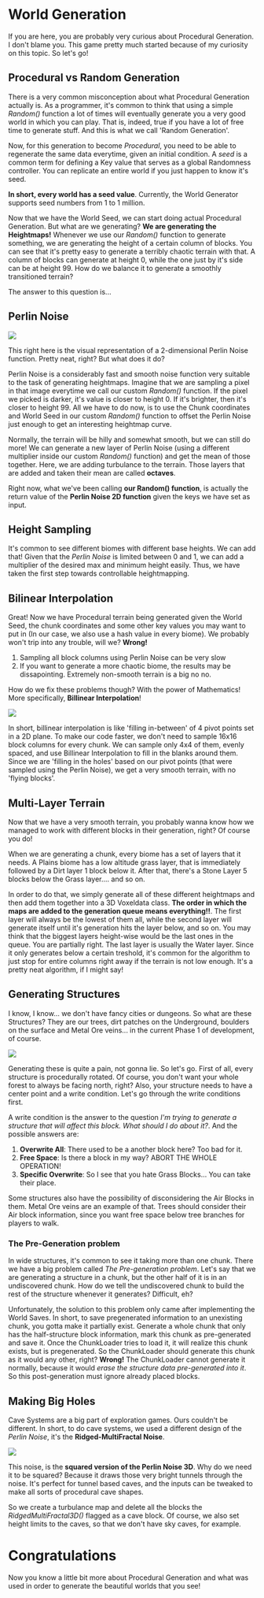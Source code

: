 # World Generation

If you are here, you are probably very curious about Procedural Generation. I don't blame you. This game pretty much started because of my curiosity on this topic. So let's go!

## Procedural vs Random Generation
There is a very common misconception about what Procedural Generation actually is. As a programmer, it's common to think that using a simple *Random()* function a lot of times will eventually generate you a very good world in which you can play. That is, indeed, true if you have a lot of free time to generate stuff. And this is what we call 'Random Generation'.

Now, for this generation to become *Procedural*, you need to be able to regenerate the same data everytime, given an initial condition. A *seed* is a common term for defining a Key value that serves as a global Randomness controller. You can replicate an entire world if you just happen to know it's seed.

**In short, every world has a seed value**. Currently, the World Generator supports seed numbers from 1 to 1 million.

Now that we have the World Seed, we can start doing actual Procedural Generation. But what are we generating? **We are generating the Heightmaps!** Whenever we use our *Random()* function to generate something, we are generating the height of a certain column of blocks. You can see that it's pretty easy to generate a terribly chaotic terrain with that. A column of blocks can generate at height 0, while the one just by it's side can be at height 99. How do we balance it to generate a smoothly transitioned terrain?

The answer to this question is...

## Perlin Noise

![](../RepoImages/Perlin.png)

This right here is the visual representation of a 2-dimensional Perlin Noise function. Pretty neat, right? But what does it do?

Perlin Noise is a considerably fast and smooth noise function very suitable to the task of generating heightmaps. Imagine that we are sampling a pixel in that image everytime we call our custom *Random()* function. If the pixel we picked is darker, it's value is closer to height 0. If it's brighter, then it's closer to height 99. All we have to do now, is to use the Chunk coordinates and World Seed in our custom *Random()* function to offset the Perlin Noise just enough to get an interesting heightmap curve.

Normally, the terrain will be hilly and somewhat smooth, but we can still do more! We can generate a new layer of Perlin Noise (using a different multiplier inside our custom *Random()* function) and get the mean of those together. Here, we are adding turbulance to the terrain. Those layers that are added and taken their mean are called **octaves**.

Right now, what we've been calling **our Random() function**, is actually the return value of the **Perlin Noise 2D function** given the keys we have set as input.

## Height Sampling

It's common to see different biomes with different base heights. We can add that!
Given that the *Perlin Noise* is limited between 0 and 1, we can add a multiplier of the desired max and minimum height easily. Thus, we have taken the first step towards controllable heightmapping.

## Bilinear Interpolation

Great! Now we have Procedural terrain being generated given the World Seed, the chunk coordinates and some other key values you may want to put in (In our case, we also use a hash value in every biome). We probably won't trip into any trouble, will we? **Wrong!**

 1. Sampling all block columns using Perlin Noise can be very slow
 2. If you want to generate a more chaotic biome, the results may be dissapointing. Extremely non-smooth terrain is a big no no.

How do we fix these problems though? With the power of Mathematics! More specifically, **Billinear Interpolation**! 

![](../RepoImages/Bilinear.png) 

In short, billinear interpolation is like 'filling in-between' of 4 pivot points set in a 2D plane. 
To make our code faster, we don't need to sample 16x16 block columns for every chunk. We can sample only 4x4 of them, evenly spaced, and use Billinear Interpolation to fill in the blanks around them.
Since we are 'filling in the holes' based on our pivot points (that were sampled using the Perlin Noise), we get a very smooth terrain, with no 'flying blocks'.

## Multi-Layer Terrain

Now that we have a very smooth terrain, you probably wanna know how we managed to work with different blocks in their generation, right? Of course you do!

When we are generating a chunk, every biome has a set of layers that it needs. A Plains biome has a low altitude grass layer, that is immediately followed by a Dirt layer 1 block below it. After that, there's a Stone Layer 5 blocks below the Grass layer.... and so on.

In order to do that, we simply generate all of these different heightmaps and then add them together into a 3D Voxeldata class. **The order in which the maps are added to the generation queue means everything!!**. The first layer will always be the lowest of them all, while the second layer will generate itself until it's generation hits the layer below, and so on. You may think that the biggest layers height-wise would be the last ones in the queue. You are partially right. The last layer is usually the Water layer. Since it only generates below a certain treshold, it's common for the algorithm to just stop for entire columns right away if the terrain is not low enough. It's a pretty neat algorithm, if I might say!

## Generating Structures

I know, I know... we don't have fancy cities or dungeons. So what are these Structures? They are our trees, dirt patches on the Underground, boulders on the surface and Metal Ore veins... in the current Phase 1 of development, of course.

![](../RepoImages/Day1.png)

Generating these is quite a pain, not gonna lie. So let's go.
First of all, every structure is procedurally rotated. Of course, you don't want your whole forest to always be facing north, right? Also, your structure needs to have a center point and a write condition. Let's go through the write conditions first.

A write condition is the answer to the question *I'm trying to generate a structure that will affect this block. What should I do about it?*. And the possible answers are:

 1. **Overwrite All**: There used to be a another block here? Too bad for it.
 2. **Free Space**:  Is there a block in my way? ABORT THE WHOLE OPERATION!
 3. **Specific Overwrite**: So I see that you hate Grass Blocks... You can take their place.

Some structures also have the possibility of disconsidering the Air Blocks in them. Metal Ore veins are an example of that. Trees should consider their Air block information, since you want free space below tree branches for players to walk.

### The Pre-Generation problem

In wide structures, it's common to see it taking more than one chunk. There we have a big problem called *The Pre-generation problem*. Let's say that we are generating a structure in a chunk, but the other half of it is in an undiscovered chunk. How do we tell the undiscovered chunk to build the rest of the structure whenever it generates? Difficult, eh?

Unfortunately, the solution to this problem only came after implementing the World Saves. In short, to save pregenerated information to an unexisting chunk, you gotta make it partially exist. Generate a whole chunk that only has the half-structure block information, mark this chunk as pre-generated and save it. Once the ChunkLoader tries to load it, it will realize this chunk exists, but is pregenerated. So the ChunkLoader should generate this chunk as it would any other, right? **Wrong!**
The ChunkLoader cannot generate it normally, because it would *erase the structure data pre-generated into it*. So this post-generation must ignore already placed blocks.

## Making Big Holes

Cave Systems are a big part of exploration games. Ours couldn't be different. In short, to do cave systems, we used a different design of the *Perlin Noise*, it's the **Ridged-MultiFractal Noise**.

![](../RepoImages/ridged.jpg)

This noise, is the **squared version of the Perlin Noise 3D**. Why do we need it to be squared? Because it draws those very bright tunnels through the noise. It's perfect for tunnel based caves, and the inputs can be tweaked to make all sorts of procedural cave shapes.

So we create a turbulance map and delete all the blocks the *RidgedMultiFractal3D()* flagged as a cave block. Of course, we also set height limits to the caves, so that we don't have sky caves, for example.

# Congratulations

Now you know a little bit more about Procedural Generation and what was used in order to generate the beautiful worlds that you see! 

